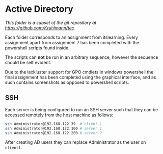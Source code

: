 # Active Directory

*This folder is a subset of the git repository at
https://github.com/Kruhlmann/tec*.

Each folder corresponds to an assignment from itslearning. Every assignment
apart from assignment 7 has been completed with the powershell scripts found
inside.

The scripts can **not** be run in an arbitrary sequence, however the sequence
should be self evident.

Due to the lackluster support for GPO cmdlets in windows powershell the final
assignment has been completed using the graphical interface, and as such
contains screenshots as opposed to powershell scripts.

## SSH

Each server is being configured to run an SSH server such that they can be
accessed remotely from the host machine as follows:

```bash
ssh Administrator@192.168.122.39  # client 1
ssh Administrator@192.168.122.100 # server 1
ssh Administrator@192.168.122.200 # server 2
```

After creating AD users they can replace Administrator as the user on `client1`.
